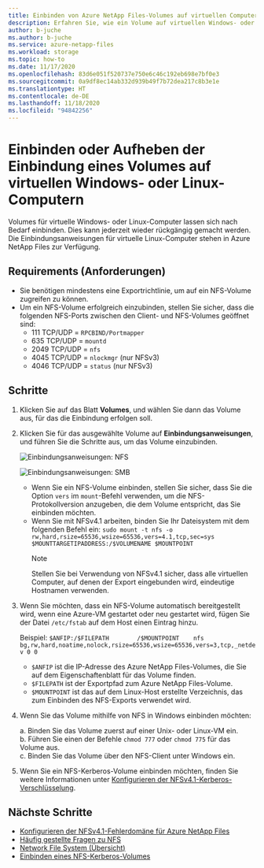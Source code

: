 ```yaml
---
title: Einbinden von Azure NetApp Files-Volumes auf virtuellen Computern
description: Erfahren Sie, wie ein Volume auf virtuellen Windows- oder Linux-Computern eingebunden oder die Einbindung aufgehoben wird.
author: b-juche
ms.author: b-juche
ms.service: azure-netapp-files
ms.workload: storage
ms.topic: how-to
ms.date: 11/17/2020
ms.openlocfilehash: 83d6e051f520737e750e6c46c192eb698e7bf0e3
ms.sourcegitcommit: 0a9df8ec14ab332d939b49f7b72dea217c8b3e1e
ms.translationtype: HT
ms.contentlocale: de-DE
ms.lasthandoff: 11/18/2020
ms.locfileid: "94842256"
---
```

# <a name="mount-or-unmount-a-volume-for-windows-or-linux-virtual-machines"></a>Einbinden oder Aufheben der Einbindung eines Volumes auf virtuellen Windows- oder Linux-Computern 

Volumes für virtuelle Windows- oder Linux-Computer lassen sich nach Bedarf einbinden. Dies kann jederzeit wieder rückgängig gemacht werden.  Die Einbindungsanweisungen für virtuelle Linux-Computer stehen in Azure NetApp Files zur Verfügung.  

## <a name="requirements"></a>Requirements (Anforderungen) 

* Sie benötigen mindestens eine Exportrichtlinie, um auf ein NFS-Volume zugreifen zu können.
* Um ein NFS-Volume erfolgreich einzubinden, stellen Sie sicher, dass die folgenden NFS-Ports zwischen den Client- und NFS-Volumes geöffnet sind:
    * 111 TCP/UDP = `RPCBIND/Portmapper`
    * 635 TCP/UDP = `mountd`
    * 2049 TCP/UDP = `nfs`
    * 4045 TCP/UDP = `nlockmgr` (nur NFSv3)
    * 4046 TCP/UDP = `status` (nur NFSv3)

## <a name="steps"></a>Schritte

1. Klicken Sie auf das Blatt **Volumes**, und wählen Sie dann das Volume aus, für das die Einbindung erfolgen soll. 
2. Klicken Sie für das ausgewählte Volume auf **Einbindungsanweisungen**, und führen Sie die Schritte aus, um das Volume einzubinden. 

    ![Einbindungsanweisungen: NFS](../media/azure-netapp-files/azure-netapp-files-mount-instructions-nfs.png)

    ![Einbindungsanweisungen: SMB](../media/azure-netapp-files/azure-netapp-files-mount-instructions-smb.png)  
    * Wenn Sie ein NFS-Volume einbinden, stellen Sie sicher, dass Sie die Option `vers` im `mount`-Befehl verwenden, um die NFS-Protokollversion anzugeben, die dem Volume entspricht, das Sie einbinden möchten. 
    * Wenn Sie mit NFSv4.1 arbeiten, binden Sie Ihr Dateisystem mit dem folgenden Befehl ein: `sudo mount -t nfs -o rw,hard,rsize=65536,wsize=65536,vers=4.1,tcp,sec=sys $MOUNTTARGETIPADDRESS:/$VOLUMENAME $MOUNTPOINT`  
        > [!NOTE]
        > Stellen Sie bei Verwendung von NFSv4.1 sicher, dass alle virtuellen Computer, auf denen der Export eingebunden wird, eindeutige Hostnamen verwenden.

3. Wenn Sie möchten, dass ein NFS-Volume automatisch bereitgestellt wird, wenn eine Azure-VM gestartet oder neu gestartet wird, fügen Sie der Datei `/etc/fstab` auf dem Host einen Eintrag hinzu. 

    Beispiel: `$ANFIP:/$FILEPATH        /$MOUNTPOINT    nfs bg,rw,hard,noatime,nolock,rsize=65536,wsize=65536,vers=3,tcp,_netdev 0 0`

    * `$ANFIP` ist die IP-Adresse des Azure NetApp Files-Volumes, die Sie auf dem Eigenschaftenblatt für das Volume finden.
    * `$FILEPATH` ist der Exportpfad zum Azure NetApp Files-Volume.
    * `$MOUNTPOINT` ist das auf dem Linux-Host erstellte Verzeichnis, das zum Einbinden des NFS-Exports verwendet wird.

4. Wenn Sie das Volume mithilfe von NFS in Windows einbinden möchten:

    a. Binden Sie das Volume zuerst auf einer Unix- oder Linux-VM ein.  
    b. Führen Sie einen der Befehle `chmod 777` oder `chmod 775` für das Volume aus.  
    c. Binden Sie das Volume über den NFS-Client unter Windows ein.
    
5. Wenn Sie ein NFS-Kerberos-Volume einbinden möchten, finden Sie weitere Informationen unter [Konfigurieren der NFSv4.1-Kerberos-Verschlüsselung](configure-kerberos-encryption.md). 

## <a name="next-steps"></a>Nächste Schritte

* [Konfigurieren der NFSv4.1-Fehlerdomäne für Azure NetApp Files](azure-netapp-files-configure-nfsv41-domain.md)
* [Häufig gestellte Fragen zu NFS](./azure-netapp-files-faqs.md#nfs-faqs)
* [Network File System (Übersicht)](/windows-server/storage/nfs/nfs-overview)
* [Einbinden eines NFS-Kerberos-Volumes](configure-kerberos-encryption.md#kerberos_mount)
